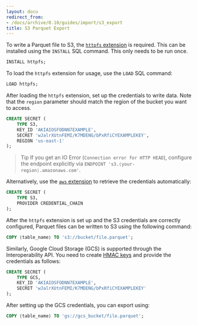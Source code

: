 ```yaml
---
layout: docu
redirect_from:
- /docs/archive/0.10/guides/import/s3_export
title: S3 Parquet Export
---
```


To write a Parquet file to S3, the [`httpfs` extension](../../extensions/httpfs) is required. This can be installed using the `INSTALL` SQL command. This only needs to be run once.

```sql
INSTALL httpfs;
```

To load the `httpfs` extension for usage, use the `LOAD` SQL command:

```sql
LOAD httpfs;
```

After loading the `httpfs` extension, set up the credentials to write data. Note that the `region` parameter should match the region of the bucket you want to access.

```sql
CREATE SECRET (
    TYPE S3,
    KEY_ID 'AKIAIOSFODNN7EXAMPLE',
    SECRET 'wJalrXUtnFEMI/K7MDENG/bPxRfiCYEXAMPLEKEY',
    REGION 'us-east-1'
);
```

> Tip If you get an IO Error (`Connection error for HTTP HEAD`), configure the endpoint explicitly via `ENDPOINT 's3.⟨your-region⟩.amazonaws.com'`.

Alternatively, use the [`aws` extension](../../extensions/aws) to retrieve the credentials automatically:

```sql
CREATE SECRET (
    TYPE S3,
    PROVIDER CREDENTIAL_CHAIN
);
```

After the `httpfs` extension is set up and the S3 credentials are correctly configured, Parquet files can be written to S3 using the following command:

```sql
COPY ⟨table_name⟩ TO 's3://bucket/file.parquet';
```

Similarly, Google Cloud Storage (GCS) is supported through the Interoperability API. You need to create [HMAC keys](https://console.cloud.google.com/storage/settings;tab=interoperability) and provide the credentials as follows:

```sql
CREATE SECRET (
    TYPE GCS,
    KEY_ID 'AKIAIOSFODNN7EXAMPLE',
    SECRET 'wJalrXUtnFEMI/K7MDENG/bPxRfiCYEXAMPLEKEY'
);
```

After setting up the GCS credentials, you can export using:

```sql
COPY ⟨table_name⟩ TO 'gs://gcs_bucket/file.parquet';
```